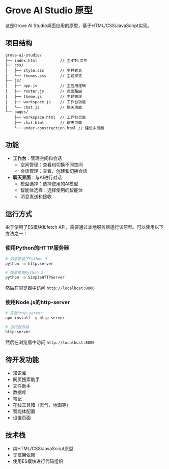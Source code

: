 # Grove AI Studio 原型

这是Grove AI Studio桌面应用的原型，基于HTML/CSS/JavaScript实现。

## 项目结构

```
grove-ai-studio/
├── index.html          // 主HTML文件
├── css/
│   ├── style.css       // 主样式表
│   └── themes.css      // 主题样式
├── js/
│   ├── app.js          // 主应用逻辑
│   ├── router.js       // 页面路由
│   ├── theme.js        // 主题管理
│   ├── workspace.js    // 工作台功能
│   └── chat.js         // 聊天功能
└── pages/
    ├── workspace.html  // 工作台页面
    ├── chat.html       // 聊天页面
    └── under-construction.html // 建设中页面
```

## 功能

- **工作台**：管理空间和会话
  - 空间管理：查看和切换不同空间
  - 会话管理：查看、创建和切换会话
- **聊天界面**：与AI进行对话
  - 模型选择：选择使用的AI模型
  - 智能体选择：选择使用的智能体
  - 消息发送和接收

## 运行方式

由于使用了ES模块和fetch API，需要通过本地服务器运行该原型。可以使用以下方法之一：

### 使用Python的HTTP服务器

```bash
# 如果安装了Python 3
python -m http.server

# 如果使用Python 2
python -m SimpleHTTPServer
```

然后在浏览器中访问 `http://localhost:8000`

### 使用Node.js的http-server

```bash
# 安装http-server
npm install -g http-server

# 运行服务器
http-server
```

然后在浏览器中访问 `http://localhost:8080`

## 待开发功能

- 知识库
- 网页搜索助手
- 文件助手
- 数据库
- 笔记
- 在线工具箱（天气、地图等）
- 智能体配置
- 设置页面

## 技术栈

- 纯HTML/CSS/JavaScript原型
- 无框架依赖
- 使用ES模块进行代码组织 